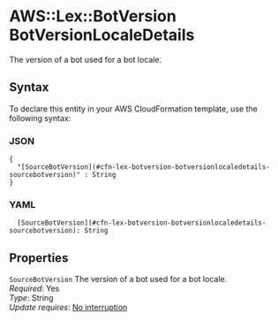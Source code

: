 # AWS::Lex::BotVersion BotVersionLocaleDetails<a name="aws-properties-lex-botversion-botversionlocaledetails"></a>

The version of a bot used for a bot locale\.

## Syntax<a name="aws-properties-lex-botversion-botversionlocaledetails-syntax"></a>

To declare this entity in your AWS CloudFormation template, use the following syntax:

### JSON<a name="aws-properties-lex-botversion-botversionlocaledetails-syntax.json"></a>

```
{
  "[SourceBotVersion](#cfn-lex-botversion-botversionlocaledetails-sourcebotversion)" : String
}
```

### YAML<a name="aws-properties-lex-botversion-botversionlocaledetails-syntax.yaml"></a>

```
  [SourceBotVersion](#cfn-lex-botversion-botversionlocaledetails-sourcebotversion): String
```

## Properties<a name="aws-properties-lex-botversion-botversionlocaledetails-properties"></a>

`SourceBotVersion` <a name="cfn-lex-botversion-botversionlocaledetails-sourcebotversion"></a>
The version of a bot used for a bot locale\.  
_Required_: Yes  
_Type_: String  
_Update requires_: [No interruption](https://docs.aws.amazon.com/AWSCloudFormation/latest/UserGuide/using-cfn-updating-stacks-update-behaviors.html#update-no-interrupt)
